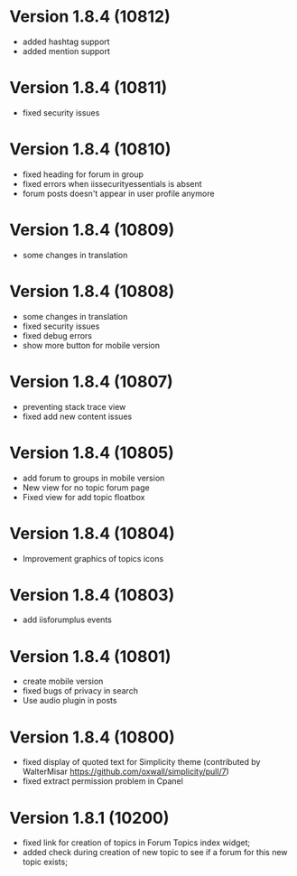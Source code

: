 # Version 1.8.4 (10812)
- added hashtag support
- added mention support

# Version 1.8.4 (10811)
- fixed security issues

# Version 1.8.4 (10810)
- fixed heading for forum in group
- fixed errors when iissecurityessentials is absent
- forum posts doesn't appear in user profile anymore

# Version 1.8.4 (10809)
- some changes in translation

# Version 1.8.4 (10808)
- some changes in translation
- fixed security issues
- fixed debug errors
- show more button for mobile version

# Version 1.8.4 (10807)
- preventing stack trace view
- fixed add new content issues

# Version 1.8.4 (10805)
- add forum to groups in mobile version
- New view for no topic forum page
- Fixed view for add topic floatbox

# Version 1.8.4 (10804)
- Improvement graphics of topics icons

# Version 1.8.4 (10803)
- add iisforumplus events


# Version 1.8.4 (10801)
- create mobile version
- fixed bugs of privacy in search
- Use audio plugin in posts

# Version 1.8.4 (10800)
- fixed display of quoted text for Simplicity theme (contributed by WalterMisar https://github.com/oxwall/simplicity/pull/7)
- fixed extract permission problem in Cpanel

# Version 1.8.1 (10200)
- fixed link for creation of topics in Forum Topics index widget;
- added check during creation of new topic to see if a forum for this new topic exists;